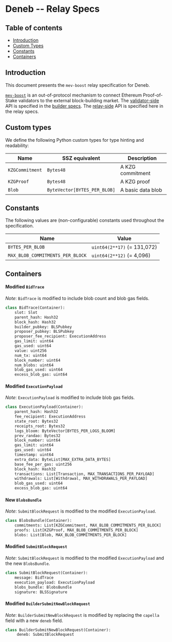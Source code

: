 # Deneb -- Relay Specs

## Table of contents

<!-- TOC -->
<!-- START doctoc generated TOC please keep comment here to allow auto update -->
<!-- DON'T EDIT THIS SECTION, INSTEAD RE-RUN doctoc TO UPDATE -->

- [Introduction](#introduction)
- [Custom Types](#custom-types)
- [Constants](#constants)
- [Containers](#containers)

<!-- END doctoc generated TOC please keep comment here to allow auto update -->
<!-- /TOC -->

## Introduction

This document presents the `mev-boost` relay specification for Deneb.

[`mev-boost`](https://boost.flashbots.net/) is an out-of-protocol mechanism to
connect Ethereum Proof-of-Stake validators to the external block-building
market. The [validator-side](https://github.com/flashbots/mev-boost) API is
specified in the [builder specs](https://github.com/ethereum/builder-specs). The
[relay-side](https://github.com/flashbots/mev-boost-relay) API is specified here
in the relay specs.

## Custom types

We define the following Python custom types for type hinting and readability:

| Name | SSZ equivalent | Description |
| - | - | - |
| `KZGCommitment` | `Bytes48` | A KZG commitment |
| `KZGProof` | `Bytes48` | A KZG proof |
| `Blob` | `ByteVector[BYTES_PER_BLOB]` | A basic data blob |

## Constants

The following values are (non-configurable) constants used throughout the
specification.

| Name | Value |
| - | - |
| `BYTES_PER_BLOB` | `uint64(2**17)` (= 131,072) |
| `MAX_BLOB_COMMITMENTS_PER_BLOCK` | `uint64(2**12)` (= 4,096) |

## Containers

#### Modified `BidTrace`

*Note*: `BidTrace` is modified to include blob count and blob gas fields.

```python
class BidTrace(Container):
    slot: Slot
    parent_hash: Hash32
    block_hash: Hash32
    builder_pubkey: BLSPubkey
    proposer_pubkey: BLSPubkey
    proposer_fee_recipient: ExecutionAddress
    gas_limit: uint64
    gas_used: uint64
    value: uint256
    num_tx: uint64
    block_number: uint64
    num_blobs: uint64
    blob_gas_used: uint64
    excess_blob_gas: uint64
```

#### Modified `ExecutionPayload` 

*Note*: `ExecutionPayload` is modified to include blob gas fields.

```python
class ExecutionPayload(Container):
    parent_hash: Hash32
    fee_recipient: ExecutionAddress
    state_root: Bytes32
    receipts_root: Bytes32
    logs_bloom: ByteVector[BYTES_PER_LOGS_BLOOM]
    prev_randao: Bytes32
    block_number: uint64
    gas_limit: uint64
    gas_used: uint64
    timestamp: uint64
    extra_data: ByteList[MAX_EXTRA_DATA_BYTES]
    base_fee_per_gas: uint256
    block_hash: Hash32 
    transactions: List[Transaction, MAX_TRANSACTIONS_PER_PAYLOAD]
    withdrawals: List[Withdrawal, MAX_WITHDRAWALS_PER_PAYLOAD]
    blob_gas_used: uint64
    excess_blob_gas: uint64
```

#### New `BlobsBundle`

*Note*: `SubmitBlockRequest` is modified to the modified `ExecutionPayload`.

```python
class BlobsBundle(Container):
    commitments: List[KZGCommitment, MAX_BLOB_COMMITMENTS_PER_BLOCK]
    proofs: List[KZGProof, MAX_BLOB_COMMITMENTS_PER_BLOCK]
    blobs: List[Blob, MAX_BLOB_COMMITMENTS_PER_BLOCK]
```

#### Modified `SubmitBlockRequest`

*Note*: `SubmitBlockRequest` is modified to the modified `ExecutionPayload` and
the new `BlobsBundle`.

```python
class SubmitBlockRequest(Container):
    message: BidTrace
    execution_payload: ExecutionPayload
    blobs_bundle: BlobsBundle
    signature: BLSSignature
```

#### Modified `BuilderSubmitNewBlockRequest`

*Note*: `BuilderSubmitNewBlockRequest` is modified by replacing the `capella`
field with a new `deneb` field.

```python
class BuilderSubmitNewBlockRequest(Container):
     deneb: SubmitBlockRequest
```